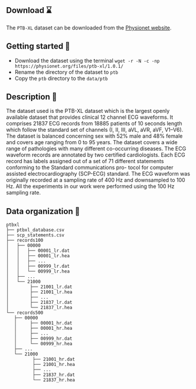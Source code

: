 ## Download :hourglass:

The `PTB-XL` dataset can be downloaded from the [Physionet website](https://physionet.org/content/ptb-xl/1.0.1/).

## Getting started :ninja:

* Download the dataset  using the terminal `wget -r -N -c -np https://physionet.org/files/ptb-xl/1.0.1/`
* Rename the directory of the dataset to `ptb`
* Copy the `ptb` directory to the `data/ptb`

## Description :information_desk_person:

The dataset used is the PTB-XL dataset which is
the largest openly available dataset that provides clinical 12
channel ECG waveforms. It comprises 21837 ECG records
from 18885 patients of 10 seconds length which follow
the standard set of channels (I, II, III, aVL, aVR, aVF,
V1–V6). The dataset is balanced concerning sex with 52%
male and 48% female and covers age ranging from 0 to 95
years. The dataset covers a wide range of pathologies with
many different co-occurring diseases. The ECG waveform
records are annotated by two certified cardiologists. Each
ECG record has labels assigned out of a set of 71 different
statements conforming to the Standard communications pro-
tocol for computer assisted electrocardiography (SCP-ECG)
standard. The ECG waveform was originally recorded at a
sampling rate of 400 Hz and downsampled to 100 Hz. All
the experiments in our work were performed using the 100
Hz sampling rate.

## Data organization :office:

```
ptbxl
├── ptbxl_database.csv
├── scp_statements.csv
├── records100
│   ├── 00000
│   │   ├── 00001_lr.dat
│   │   ├── 00001_lr.hea
│   │   ├── ...
│   │   ├── 00999_lr.dat
│   │   └── 00999_lr.hea
│   ├── ...
│   └── 21000
│        ├── 21001_lr.dat
│        ├── 21001_lr.hea
│        ├── ...
│        ├── 21837_lr.dat
│        └── 21837_lr.hea
└── records500
   ├── 00000
   │     ├── 00001_hr.dat
   │     ├── 00001_hr.hea
   │     ├── ...
   │     ├── 00999_hr.dat
   │     └── 00999_hr.hea
   ├── ...
   └── 21000
          ├── 21001_hr.dat
          ├── 21001_hr.hea
          ├── ...
          ├── 21837_hr.dat
          └── 21837_hr.hea
```
